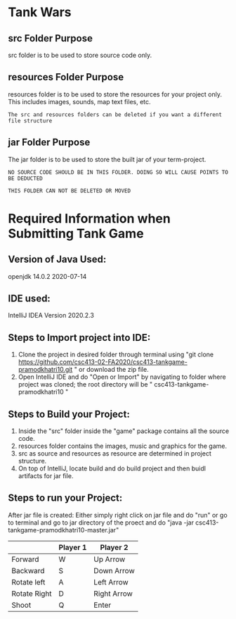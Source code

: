 # Tank Wars


## src Folder Purpose 
src folder is to be used to store source code only.

## resources Folder Purpose 
resources folder is to be used to store the resources for your project only. This includes images, sounds, map text files, etc.

`The src and resources folders can be deleted if you want a different file structure`

## jar Folder Purpose 
The jar folder is to be used to store the built jar of your term-project.

`NO SOURCE CODE SHOULD BE IN THIS FOLDER. DOING SO WILL CAUSE POINTS TO BE DEDUCTED`

`THIS FOLDER CAN NOT BE DELETED OR MOVED`

# Required Information when Submitting Tank Game

## Version of Java Used: 
openjdk 14.0.2 2020-07-14

## IDE used: 
IntelliJ IDEA Version 2020.2.3

## Steps to Import project into IDE: 
1. Clone the project in desired folder through terminal using "git clone https://github.com/csc413-02-FA2020/csc413-tankgame-pramodkhatri10.git " or download the zip file.  
2. Open IntelliJ IDE and do "Open or Import" by navigating to folder where project was cloned; the root directory will be " csc413-tankgame-pramodkhatri10 "

## Steps to Build your Project:
1. Inside the "src" folder inside the "game" package contains all the source code.
2. resources folder contains the images, music and graphics for the game.
3. src as source and resources as resource are determined in project structure.
4. On top of IntelliJ, locate build and do build project and then buidl artifacts for jar file.

## Steps to run your Project:
After jar file is created:
Either simply right click on jar file and do "run" or go to terminal and go to jar directory of the proect and do "java -jar csc413-tankgame-pramodkhatri10-master.jar"

|               | Player 1 | Player 2 |
|---------------|----------|----------|
|  Forward      |      W    |      Up Arrow    |
|  Backward     |       S   |    Down Arrow      |
|  Rotate left  |     A     |      Left Arrow    |
|  Rotate Right |    D     |     Right Arrow     |
|  Shoot        |      Q   |      Enter    |

<!-- you may add more controls if you need to. -->
